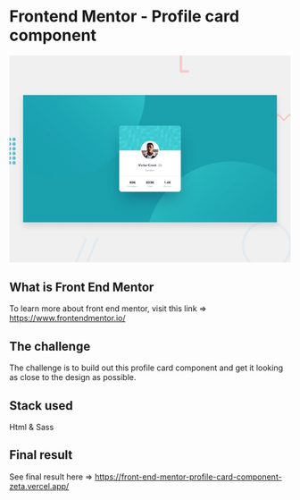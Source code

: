 # Frontend Mentor - Profile card component

![Design preview for the Profile card component coding challenge](./design/desktop-preview.jpg)

## What is Front End Mentor

To learn more about front end mentor, visit this link => https://www.frontendmentor.io/

## The challenge

The challenge is to build out this profile card component and get it looking as close to the design as possible.

##  Stack used

Html & Sass

##  Final result

See final result here => https://front-end-mentor-profile-card-component-zeta.vercel.app/
